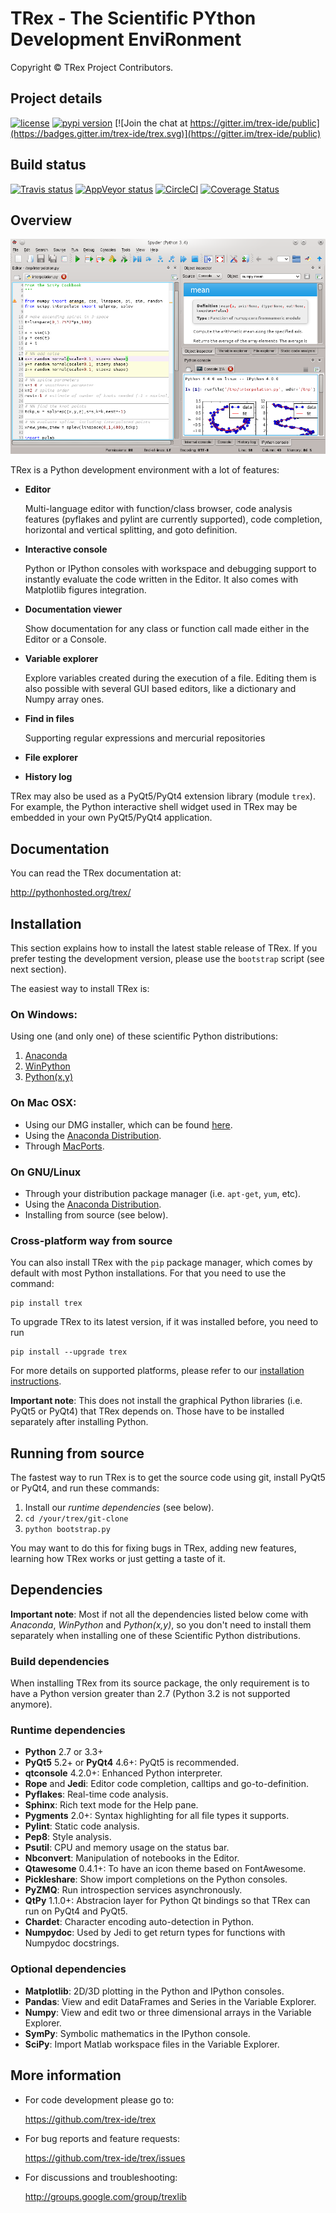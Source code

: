 # TRex - The Scientific PYthon Development EnviRonment

Copyright © TRex Project Contributors.

## Project details
[![license](https://img.shields.io/pypi/l/trex.svg)](./LICENSE)
[![pypi version](https://img.shields.io/pypi/v/trex.svg)](https://pypi.python.org/pypi/trex)
[![Join the chat at https://gitter.im/trex-ide/public](https://badges.gitter.im/trex-ide/trex.svg)](https://gitter.im/trex-ide/public)

## Build status
[![Travis status](https://travis-ci.org/trex-ide/trex.svg?branch=master)](https://travis-ci.org/trex-ide/trex)
[![AppVeyor status](https://ci.appveyor.com/api/projects/status/tvjcqa4kf53br8s0/branch/master?svg=true)](https://ci.appveyor.com/project/trex-ide/trex/branch/master)
[![CircleCI](https://circleci.com/gh/trex-ide/trex.svg?style=svg)](https://circleci.com/gh/trex-ide/trex)
[![Coverage Status](https://coveralls.io/repos/github/trex-ide/trex/badge.svg?branch=master)](https://coveralls.io/github/trex-ide/trex?branch=master)

## Overview

![screenshot](./img_src/screenshot.png)

TRex is a Python development environment with a lot of features:

* **Editor**

    Multi-language editor with function/class browser, code analysis
    features (pyflakes and pylint are currently supported), code
    completion, horizontal and vertical splitting, and goto definition.

* **Interactive console**

    Python or IPython consoles with workspace and debugging support to
    instantly evaluate the code written in the Editor. It also comes
    with Matplotlib figures integration. 

* **Documentation viewer**

    Show documentation for any class or function call made either in the
    Editor or a Console.

* **Variable explorer**

    Explore variables created during the execution of a file. Editing
    them is also possible with several GUI based editors, like a
    dictionary and Numpy array ones.

* **Find in files**

    Supporting regular expressions and mercurial repositories

* **File explorer**

* **History log**

TRex may also be used as a PyQt5/PyQt4 extension library (module
`trex`). For example, the Python interactive shell widget used in
TRex may be embedded in your own PyQt5/PyQt4 application.


## Documentation

You can read the TRex documentation at:

http://pythonhosted.org/trex/


## Installation

This section explains how to install the latest stable release of
TRex. If you prefer testing the development version, please use
the `bootstrap` script (see next section).

The easiest way to install TRex is:

### On Windows:

Using one (and only one) of these scientific Python distributions:

1. [Anaconda](http://continuum.io/downloads)
2. [WinPython](https://winpython.github.io/)
3. [Python(x,y)](http://python-xy.github.io)

### On Mac OSX:

- Using our DMG installer, which can be found
  [here](https://github.com/trex-ide/trex/releases).
- Using the [Anaconda Distribution](http://continuum.io/downloads).
- Through [MacPorts](http://www.macports.org/).

### On GNU/Linux

- Through your distribution package manager (i.e. `apt-get`, `yum`,
  etc).
- Using the [Anaconda Distribution](http://continuum.io/downloads).
- Installing from source (see below).

### Cross-platform way from source

You can also install TRex with the `pip` package manager, which comes by
default with most Python installations. For that you need to use the
command:

    pip install trex

To upgrade TRex to its latest version, if it was installed before, you need
to run

    pip install --upgrade trex

For more details on supported platforms, please refer to our
[installation instructions](http://pythonhosted.org/trex/installation.html).

**Important note**: This does not install the graphical Python libraries (i.e.
PyQt5 or PyQt4) that TRex depends on. Those have to be installed separately
after installing Python.


## Running from source

The fastest way to run TRex is to get the source code using git, install
PyQt5 or PyQt4, and run these commands:

1. Install our *runtime dependencies* (see below).
2. `cd /your/trex/git-clone`
3. `python bootstrap.py`

You may want to do this for fixing bugs in TRex, adding new
features, learning how TRex works or just getting a taste of it.


## Dependencies

**Important note**: Most if not all the dependencies listed below come
with *Anaconda*, *WinPython* and *Python(x,y)*, so you don't need to install
them separately when installing one of these Scientific Python
distributions.

### Build dependencies

When installing TRex from its source package, the only requirement is to have
a Python version greater than 2.7 (Python 3.2 is not supported anymore).

### Runtime dependencies

* **Python** 2.7 or 3.3+
* **PyQt5** 5.2+ or **PyQt4** 4.6+: PyQt5 is recommended.
* **qtconsole** 4.2.0+: Enhanced Python interpreter.
* **Rope** and **Jedi**: Editor code completion, calltips
  and go-to-definition.
* **Pyflakes**: Real-time code analysis.
* **Sphinx**: Rich text mode for the Help pane.
* **Pygments** 2.0+: Syntax highlighting for all file types it supports.
* **Pylint**: Static code analysis.
* **Pep8**: Style analysis.
* **Psutil**: CPU and memory usage on the status bar.
* **Nbconvert**: Manipulation of notebooks in the Editor.
* **Qtawesome** 0.4.1+: To have an icon theme based on FontAwesome.
* **Pickleshare**: Show import completions on the Python consoles.
* **PyZMQ**: Run introspection services asynchronously.
* **QtPy** 1.1.0+: Abstracion layer for Python Qt bindings so that TRex can run on PyQt4
  and PyQt5.
* **Chardet**: Character encoding auto-detection in Python.
* **Numpydoc**: Used by Jedi to get return types for functions with Numpydoc docstrings.

### Optional dependencies

* **Matplotlib**: 2D/3D plotting in the Python and IPython consoles.
* **Pandas**: View and edit DataFrames and Series in the Variable Explorer.
* **Numpy**: View and edit two or three dimensional arrays in the Variable Explorer.
* **SymPy**: Symbolic mathematics in the IPython console.
* **SciPy**: Import Matlab workspace files in the Variable Explorer.


## More information

* For code development please go to:

    <https://github.com/trex-ide/trex>

* For bug reports and feature requests:

    <https://github.com/trex-ide/trex/issues>

* For discussions and troubleshooting:

    <http://groups.google.com/group/trexlib>
